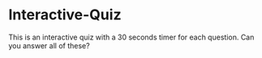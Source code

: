 # Interactive-Quiz
This is an interactive quiz with a 30 seconds timer for each question. Can you answer all of these?
